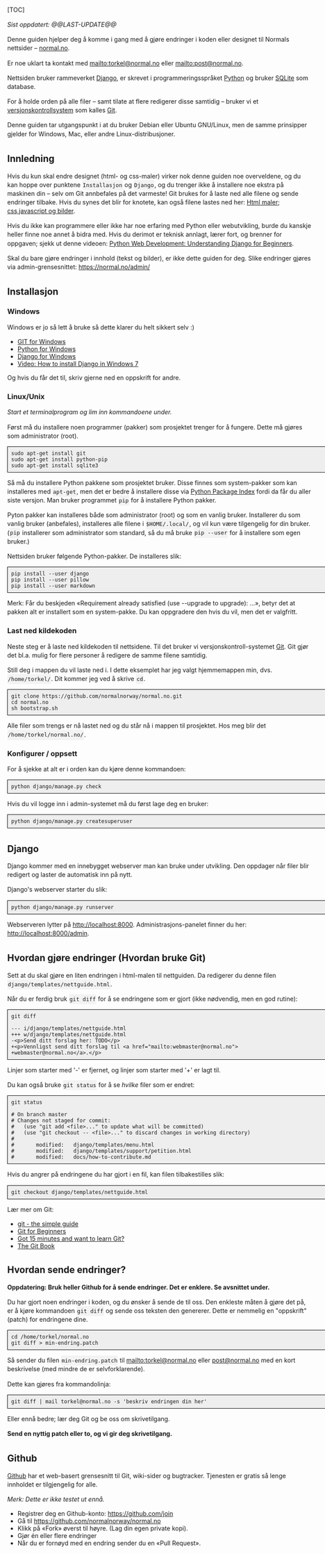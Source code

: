 <!--
http://git.normal.no/git/normal.no/tree/docs/how-to-contribute.md

TODO:
@deb node-less to regenerate css files (add to docs/install also)
can make changes directly on github
url-namespace. can link to wiki
html5. define browser support (lowest IE version)
coding standards
  Python 2.6 and Django 1.6 only! :(
rename CONTRIBUTING.md?
Github: Howto clone the repo and send pull requests
Github: Howto use the issue tracker
gitk / gitg
unit test: ./manage.py test
http://effectivedjango.com/

TODO Styling:
css for <code>
more line-spacing?
-->

<!-- markdown don't touches stuff inside block tags, but head is not
a block tag, so it messes it up. Therefor we wrapp head inside a div
even tough it's not legal html -->
<div>
<meta charset="utf-8" />
<style type="text/css">
  pre {  /* box with code */
    background-color: rgb(238, 238, 238);
    border: 1px solid black;
    padding: 1ex;
    width: 52em;
  }
  p > code {    /* inline code */
    font-size: 90%;
    background-color: rgba(0,0,0,0.04);
    padding: 0.33em 0.1em;
    border-radius: 3px;
  }
  p { width: 50em; line-height: 1.44; }
  h2 { margin-top: 3ex; }
  div.toc {
    border: 1px dashed black;
    float: right;
    padding-right: 1em;
  }
</style>
</div>


[TOC]

<!--
Hvordan komme i gang
====================
-->

_Sist oppdatert: @@LAST-UPDATE@@_

Denne guiden hjelper deg å komme i gang med å gjøre endringer i koden
eller designet til Normals nettsider – [normal.no](http://normal.no).

Er noe uklart ta kontakt med <mailto:torkel@normal.no> eller
<mailto:post@normal.no>.

Nettsiden bruker rammeverket [Django], er skrevet
i programmeringsspråket [Python] og bruker [SQLite] som database.

For å holde orden på alle filer – samt tilate at flere redigerer disse
samtidig – bruker vi et [versjonskontrollsystem][SCM] som kalles [Git][].

Denne guiden tar utgangspunkt i at du bruker Debian eller Ubuntu
GNU/Linux, men de samme prinsipper gjelder for Windows, Mac, eller andre
Linux-distribusjoner.

[Django]: https://www.djangoproject.com/
[Python]: http://www.python.org/
[SQLite]: http://sqlite.org/
[SCM]: http://no.wikipedia.org/wiki/Versjonskontrollsystem


## Innledning ##

Hvis du kun skal endre designet (html- og css-maler) virker nok denne
guiden noe overveldene, og du kan hoppe over punktene `Installasjon` og
`Django`, og du trenger ikke å installere noe ekstra på
maskinen din – selv om Git annbefales på det varmeste! Git brukes for
å laste ned alle filene og sende endringer tilbake. Hvis du synes det
blir for knotete, kan også filene lastes ned her: [Html maler][];
[css,javascript og bilder][css-js-images].

[Html maler]: https://github.com/normalnorway/normal.no/tree/master/django/templates
[css-js-images]: https://github.com/normalnorway/normal.no/tree/master/django/static

Hvis du ikke kan programmere eller ikke har noe erfaring med Python eller
webutvikling, burde du kanskje heller finne noe annet å bidra med. Hvis
du derimot er teknisk annlagt, lærer fort, og brenner for oppgaven; sjekk
ut denne videoen:
[Python Web Development: Understanding Django for Beginners](http://www.youtube.com/watch?v=zTNA0MtZwso).

Skal du bare gjøre endringer i innhold (tekst og bilder), er ikke dette
guiden for deg. Slike endringer gjøres via admin-grensesnittet:
<https://normal.no/admin/>


## Installasjon ##


### Windows ###

Windows er jo så lett å bruke så dette klarer du helt sikkert selv :)

* [GIT for Windows](http://msysgit.github.io/)
* [Python for Windows](https://www.python.org/downloads/windows/)
* [Django for Windows](https://docs.djangoproject.com/en/1.7/howto/windows/)
* [Video: How to install Django in Windows 7](http://www.youtube.com/watch?v=rIVwVOpwpsA)

Og hvis du får det til, skriv gjerne ned en oppskrift for andre.


### Linux/Unix ###

*Start et terminalprogram og lim inn kommandoene under.*

Først må du installere noen programmer (pakker) som prosjektet trenger
for å fungere. Dette må gjøres som administrator (root).

    sudo apt-get install git
    sudo apt-get install python-pip
    sudo apt-get install sqlite3

Så må du installere Python pakkene som prosjektet bruker. Disse finnes
som system-pakker som kan installeres med `apt-get`, men det er bedre
å installere disse via [Python Package Index](https://pypi.python.org/pypi)
fordi da får du aller siste versjon. Man bruker programmet `pip` for
å installere Python pakker.

Pyton pakker kan installeres både som administrator (root) og som en
vanlig bruker. Installerer du som vanlig bruker (anbefales), installeres
alle filene i `$HOME/.local/`, og vil kun være tilgengelig for din
bruker. (`pip` installerer som administrator som standard, så du må bruke
`pip --user` for å installere som egen bruker.)

<!--
    $ mkdir -p $HOME/.pip
    $ echo -e "[install]\nuser = yes" >> $HOME/.pip/pip.conf
-->

<!--
Django kan installeres både som administrator (root) og som en vanlig
bruker. Installerer du som vanlig bruker, installeres alle filene under
katalogen `$HOME/.local/`. Derfor må `$HOME/.local/bin/` legges til
i `PATH` for at komandoen `django-admin.py` skal virke (ikke nødvendig).
Det enkleste er å installere som administrator, og det gjør du slik:
-->

<!--
Resten burde gjøres som din vanlige bruker – eller hvis du er paranoid,
lag en egen bruker kun for dette.
-->

Nettsiden bruker følgende Python-pakker. De installeres slik:

    pip install --user django
    pip install --user pillow
    pip install --user markdown

<!-- @todo mark with css class. how? -->
Merk: Får du beskjeden «Requirement already satisfied (use --upgrade to
upgrade): ...», betyr det at pakken alt er installert som en
system-pakke. Du kan oppgradere den hvis du vil, men det er valgfritt.


### Last ned kildekoden ###

Neste steg er å laste ned kildekoden til nettsidene. Til det bruker vi
versjonskontroll-systemet [Git][]. Git gjør det bl.a. mulig for flere
personer å redigere de samme filene samtidig.

[Git]: http://en.wikipedia.org/wiki/Git_(software)

Still deg i mappen du vil laste ned i. I dette eksemplet har jeg valgt
hjemmemappen min, dvs. `/home/torkel/`. Dit kommer jeg ved å skrive `cd`.

    git clone https://github.com/normalnorway/normal.no.git
    cd normal.no
    sh bootstrap.sh

Alle filer som trengs er nå lastet ned og du står nå i mappen til
prosjektet. Hos meg blir det `/home/torkel/normal.no/`.


### Konfigurer / oppsett ###

For å sjekke at alt er i orden kan du kjøre denne kommandoen:

    python django/manage.py check

<!--
Sjekk at standard konfigurasjonen er ok:

    edit django/website/settings.py

Så trenger du en databasefil med testdata:

    cd db
    wget http://torkel.normal.no/normal.db
-->

Hvis du vil logge inn i admin-systemet må du først lage deg en bruker:

    python django/manage.py createsuperuser



## Django ##

Django kommer med en innebygget webserver man kan bruke under utvikling.
Den oppdager når filer blir redigert og laster de automatisk inn på nytt.

Django's webserver starter du slik:

    python django/manage.py runserver

Webserveren lytter på <http://localhost:8000>. Administrasjons-panelet
finner du her: <http://localhost:8000/admin>.

<!--
Eventuelt prøv denne kommandoen:

    xdg-open http://localhost:8000/
-->



## Hvordan gjøre endringer (Hvordan bruke Git) ##

Sett at du skal gjøre en liten endringen i html-malen til
nettguiden. Da redigerer du denne filen `django/templates/nettguide.html`.

Når du er ferdig bruk `git diff` for å se endringene som er gjort
(ikke nødvendig, men en god rutine):

    git diff

    --- i/django/templates/nettguide.html
    +++ w/django/templates/nettguide.html
    -<p>Send ditt forslag her: TODO</p>
    +<p>Vennligst send ditt forslag til <a href="mailto:webmaster@normal.no">
    +webmaster@normal.no</a>.</p>

Linjer som starter med '-' er fjernet, og linjer som starter med '+' er
lagt til.

Du kan også bruke `git status` for å se _hvilke_ filer som er endret:

    git status
    
    # On branch master
    # Changes not staged for commit:
    #   (use "git add <file>..." to update what will be committed)
    #   (use "git checkout -- <file>..." to discard changes in working directory)
    #
    #       modified:   django/templates/menu.html
    #       modified:   django/templates/support/petition.html
    #       modified:   docs/how-to-contribute.md


Hvis du angrer på endringene du har gjort i en fil, kan filen
tilbakestilles slik:

    git checkout django/templates/nettguide.html


Lær mer om Git:

* [git - the simple guide](http://rogerdudler.github.io/git-guide/)
* [Git for Beginners](http://www.sitepoint.com/git-for-beginners/)
* [Got 15 minutes and want to learn Git?](https://try.github.io/)
* [The Git Book](http://git-scm.com/book/en/v2)



## Hvordan sende endringer? ##

**Oppdatering: Bruk heller Github for å sende endringer. Det er enklere.
Se avsnittet under.**

Du har gjort noen endringer i koden, og du ønsker å sende de til oss.
Den enkleste måten å gjøre det på, er å kjøre kommandoen `git diff` og
sende oss teksten den genererer. Dette er nemmelig en "oppskrift"
(patch) for endringene dine.

    cd /home/torkel/normal.no
    git diff > min-endring.patch

Så sender du filen `min-endring.patch` til <mailto:torkel@normal.no>
eller <post@normal.no> med en kort beskrivelse (med mindre de er
selvforklarende).

Dette kan gjøres fra kommandolinja:

    git diff | mail torkel@normal.no -s 'beskriv endringen din her'

Eller ennå bedre; lær deg Git og be oss om skrivetilgang.

<!--
* <http://rogerdudler.github.io/git-guide/>
* <http://stackoverflow.com/questions/315911/git-for-beginners-the-definitive-practical-guide>
* <http://git-scm.com/book>
-->

**Send en nyttig patch eller to, og vi gir deg skrivetilgang.**



## Github ##

[Github](https://github.com/) har et web-basert grensesnitt til Git,
wiki-sider og bugtracker. Tjenesten er gratis så lenge innholdet er
tilgjengelig for alle.

*Merk: Dette er ikke testet ut ennå.*

* Registrer deg en Github-konto: <https://github.com/join>
* Gå til <https://github.com/normalnorway/normal.no>
* Klikk på «Fork» øverst til høyre. (Lag din egen private kopi).
* Gjør én eller flere endringer
* Når du er fornøyd med en endring sender du en «Pull Request».


<!--
Hvis du blir en aktiv bidragsyter, gir vi deg gjerne skrivetilgang.

https://docs.djangoproject.com/en/1.7/internals/contributing/writing-code/working-with-git/

How to Get Started with Github - Beginner Tutorial
https://www.youtube.com/watch?v=73I5dRucCds
Part 1 :: GitHub for Windows
https://www.youtube.com/watch?v=1UiICgvrsFI
-->
